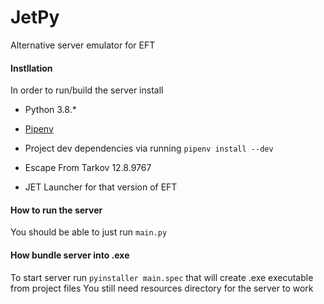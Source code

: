 # JetPy
Alternative server emulator for EFT

#### Instllation
In order to run/build the server install

- Python 3.8.*
- [Pipenv](https://pypi.org/project/pipenv/)
- Project dev dependencies via running `pipenv install --dev`

- Escape From Tarkov 12.8.9767
- JET Launcher for that version of EFT

#### How to run the server
You should be able to just run `main.py`

#### How bundle server into .exe
To start server run `pyinstaller main.spec` that will create .exe executable from project files
You still need resources directory for the server to work

